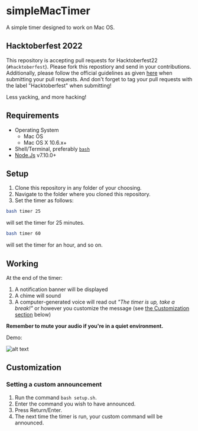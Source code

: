 # simpleMacTimer

A simple timer designed to work on Mac OS.

## Hacktoberfest 2022

This repository is accepting pull requests for Hacktoberfest22 (`#hacktoberfest`). Please fork this repostiory and send in your contributions. Additionally, please follow the official guidelines as given [here](https://hacktoberfest.com/participation/) when submitting your pull requests. And don't forget to tag your pull requests with the label "Hacktoberfest" when submitting!

Less yacking, and more hacking!

## Requirements

- Operating System
  - Mac OS
  - Mac OS X 10.6.x+
- Shell/Terminal, preferably [`bash`](https://www.gnu.org/software/bash/ "Bash download page")
- [Node.Js](https://nodejs.org/en/download/ "Node.Js download page") v7.10.0+ 

## Setup 

1. Clone this repository in any folder of your choosing.
2. Navigate to the folder where you cloned this repository.
3. Set the timer as follows: 

```bash
bash timer 25
```

will set the timer for 25 minutes.

```bash
bash timer 60
```

will set the timer for an hour, and so on.

## Working

At the end of the timer:

1. A notification banner will be displayed
2. A chime will sound
3. A computer-generated voice will read out _"The timer is up, take a break!"_ or however you customize the message (see [the Customization section](#customization) below)

**Remember to mute your audio if you're in a quiet environment.**

Demo:

![alt text](./Demo.png "Demo")


## Customization

### Setting a custom announcement

1. Run the command `bash setup.sh`.
2. Enter the command you wish to have announced.
3. Press Return/Enter.
4. The next time the timer is run, your custom command will be announced.
